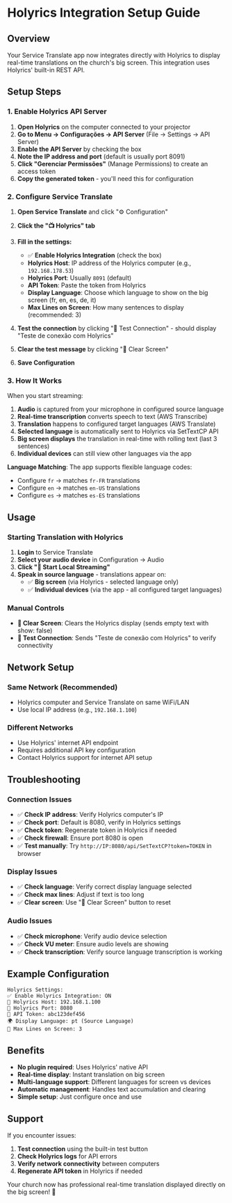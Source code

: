 # Holyrics Integration Setup Guide

## Overview

Your Service Translate app now integrates directly with Holyrics to display real-time translations on the church's big screen. This integration uses Holyrics' built-in REST API.

## Setup Steps

### 1. Enable Holyrics API Server

1. **Open Holyrics** on the computer connected to your projector
2. **Go to Menu → Configurações → API Server** (File → Settings → API Server)
3. **Enable the API Server** by checking the box
4. **Note the IP address and port** (default is usually port 8091)
5. **Click "Gerenciar Permissões"** (Manage Permissions) to create an access token
6. **Copy the generated token** - you'll need this for configuration

### 2. Configure Service Translate

1. **Open Service Translate** and click "⚙️ Configuration"
2. **Click the "📺 Holyrics" tab**
3. **Fill in the settings:**
   - ✅ **Enable Holyrics Integration** (check the box)
   - **Holyrics Host**: IP address of the Holyrics computer (e.g., `192.168.178.53`)
   - **Holyrics Port**: Usually `8091` (default)
   - **API Token**: Paste the token from Holyrics
   - **Display Language**: Choose which language to show on the big screen (fr, en, es, de, it)
   - **Max Lines on Screen**: How many sentences to display (recommended: 3)

4. **Test the connection** by clicking "🧪 Test Connection" - should display "Teste de conexão com Holyrics"
5. **Clear the test message** by clicking "🧹 Clear Screen"
6. **Save Configuration**

### 3. How It Works

When you start streaming:

1. **Audio** is captured from your microphone in configured source language
2. **Real-time transcription** converts speech to text (AWS Transcribe)
3. **Translation** happens to configured target languages (AWS Translate)
4. **Selected language** is automatically sent to Holyrics via SetTextCP API
5. **Big screen displays** the translation in real-time with rolling text (last 3 sentences)
6. **Individual devices** can still view other languages via the app

**Language Matching**: The app supports flexible language codes:
- Configure `fr` → matches `fr-FR` translations
- Configure `en` → matches `en-US` translations
- Configure `es` → matches `es-ES` translations

## Usage

### Starting Translation with Holyrics

1. **Login** to Service Translate
2. **Select your audio device** in Configuration → Audio
3. **Click "🎤 Start Local Streaming"**
4. **Speak in source language** - translations appear on:
   - ✅ **Big screen** (via Holyrics - selected language only)
   - ✅ **Individual devices** (via the app - all configured target languages)

### Manual Controls

- **🧹 Clear Screen**: Clears the Holyrics display (sends empty text with show: false)
- **🧪 Test Connection**: Sends "Teste de conexão com Holyrics" to verify connectivity

## Network Setup

### Same Network (Recommended)
- Holyrics computer and Service Translate on same WiFi/LAN
- Use local IP address (e.g., `192.168.1.100`)

### Different Networks
- Use Holyrics' internet API endpoint
- Requires additional API key configuration
- Contact Holyrics support for internet API setup

## Troubleshooting

### Connection Issues
- ✅ **Check IP address**: Verify Holyrics computer's IP
- ✅ **Check port**: Default is 8080, verify in Holyrics settings
- ✅ **Check token**: Regenerate token in Holyrics if needed
- ✅ **Check firewall**: Ensure port 8080 is open
- ✅ **Test manually**: Try `http://IP:8080/api/SetTextCP?token=TOKEN` in browser

### Display Issues
- ✅ **Check language**: Verify correct display language selected
- ✅ **Check max lines**: Adjust if text is too long
- ✅ **Clear screen**: Use "🧹 Clear Screen" button to reset

### Audio Issues
- ✅ **Check microphone**: Verify audio device selection
- ✅ **Check VU meter**: Ensure audio levels are showing
- ✅ **Check transcription**: Verify source language transcription is working

## Example Configuration

```
Holyrics Settings:
✅ Enable Holyrics Integration: ON
📍 Holyrics Host: 192.168.1.100
🔌 Holyrics Port: 8080
🔑 API Token: abc123def456
🌍 Display Language: pt (Source Language)
📄 Max Lines on Screen: 3
```

## Benefits

- **No plugin required**: Uses Holyrics' native API
- **Real-time display**: Instant translation on big screen
- **Multi-language support**: Different languages for screen vs devices
- **Automatic management**: Handles text accumulation and clearing
- **Simple setup**: Just configure once and use

## Support

If you encounter issues:

1. **Test connection** using the built-in test button
2. **Check Holyrics logs** for API errors
3. **Verify network connectivity** between computers
4. **Regenerate API token** in Holyrics if needed

Your church now has professional real-time translation displayed directly on the big screen! 🎉
